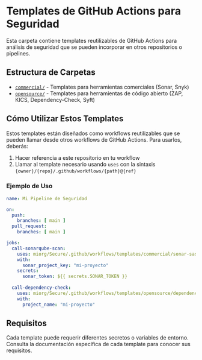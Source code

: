 # Templates de GitHub Actions para Seguridad

Esta carpeta contiene templates reutilizables de GitHub Actions para análisis de seguridad que se pueden incorporar en otros repositorios o pipelines.

## Estructura de Carpetas

- [`commercial/`](./commercial/) - Templates para herramientas comerciales (Sonar, Snyk)
- [`opensource/`](./opensource/) - Templates para herramientas de código abierto (ZAP, KICS, Dependency-Check, Syft)

## Cómo Utilizar Estos Templates

Estos templates están diseñados como workflows reutilizables que se pueden llamar desde otros workflows de GitHub Actions. Para usarlos, deberás:

1. Hacer referencia a este repositorio en tu workflow
2. Llamar al template necesario usando `uses` con la sintaxis `{owner}/{repo}/.github/workflows/{path}@{ref}`

### Ejemplo de Uso

```yaml
name: Mi Pipeline de Seguridad

on:
  push:
    branches: [ main ]
  pull_request:
    branches: [ main ]

jobs:
  call-sonarqube-scan:
    uses: miorg/Secure/.github/workflows/templates/commercial/sonar-sast.yml@main
    with:
      sonar_project_key: "mi-proyecto"
    secrets:
      sonar_token: ${{ secrets.SONAR_TOKEN }}
      
  call-dependency-check:
    uses: miorg/Secure/.github/workflows/templates/opensource/dependency-check.yml@main
    with:
      project_name: "mi-proyecto"
```

## Requisitos

Cada template puede requerir diferentes secretos o variables de entorno. Consulta la documentación específica de cada template para conocer sus requisitos.